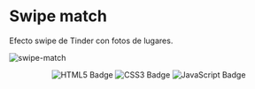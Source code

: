 # Swipe match
 
<p>Efecto swipe de Tinder con fotos de lugares. </p>

![swipe-match](https://github.com/user-attachments/assets/b6a4620f-090f-4b85-9046-d155a259a852)

<div align="center">

  ![HTML5 Badge](https://img.shields.io/badge/HTML5-E34F26?logo=html5&logoColor=fff&style=flat)
  ![CSS3 Badge](https://img.shields.io/badge/CSS3-0277BD?logo=css3&logoColor=fff&style=flat)
  ![JavaScript Badge](https://img.shields.io/badge/JavaScript-FFCC00?logo=javascript&logoColor=000&style=flat)

</div>
